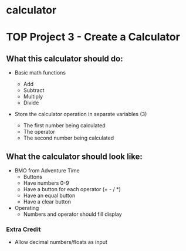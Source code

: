 # calculator
# TOP Project 3 - Create a Calculator

## What this calculator should do:

- Basic math functions
    - Add
    - Subtract
    - Multiply
    - Divide

- Store the calculator operation in separate variables (3)
    - The first number being calculated
    - The operator
    - The second number being calculated

## What the calculator should look like:
- BMO from Adventure Time
    - Buttons
    - Have numbers 0-9
    - Have a button for each operator (+ - / *)
    - Have an equal button
    - Have a clear button
- Operating
    - Numbers and operator should fill display

### Extra Credit
- Allow decimal numbers/floats as input

<!-- What I want the calculator to do
-Display
    -2 rows in the display:
        -Top row: shows the current 2 number operation
        -Second row: what the tow row comes out to (after hitting equal button)
    -When hitting clear:
        -If there is an equation with no answer, it clear the second number in the operation
        -At that point, you should be able to change the operator too
    Only hit all clear when there is nothing to clear
        -Resets all operations (clear history)

-Clear/All Clear
    -Switches depending on what is in the first row

-MAYBE
    LEFT SIDE
    -Make a history table of operations on the side
        -New operations are at the bottom, and older ones get pushed up
        -Should delete past operations after (maybe?) 12
        -Buttons: Remember & Delete
    RIGHT SIDE
    -Each past operation on the left can have a "remember button"
        -If you click the "remember button":
            -Creates a new list on the right with the numbers that need to be remembered
        -New items are at the bottom, and older ones get pushed up
        -Buttons: Delete
 -->